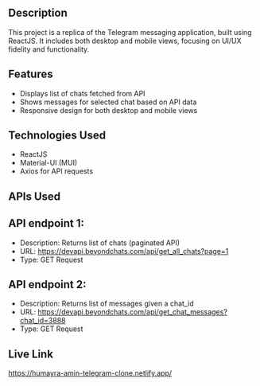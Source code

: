 ## Description

This project is a replica of the Telegram messaging application, built using ReactJS. It includes both desktop and mobile views, focusing on UI/UX fidelity and functionality.

## Features

- Displays list of chats fetched from API
- Shows messages for selected chat based on API data
- Responsive design for both desktop and mobile views

## Technologies Used

- ReactJS
- Material-UI (MUI)
- Axios for API requests

## APIs Used

## API endpoint 1:

- Description: Returns list of chats (paginated API)
- URL: https://devapi.beyondchats.com/api/get_all_chats?page=1
- Type: GET Request

## API endpoint 2:

- Description: Returns list of messages given a chat_id
- URL: https://devapi.beyondchats.com/api/get_chat_messages?chat_id=3888
- Type: GET Request

## Live Link

https://humayra-amin-telegram-clone.netlify.app/